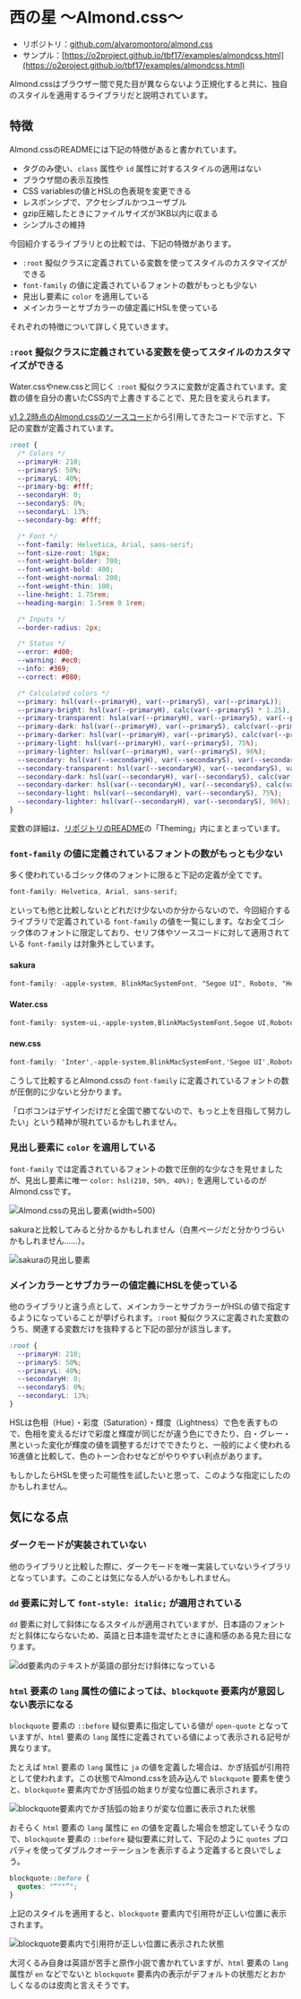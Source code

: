 # 西の星 ～Almond.css～

- リポジトリ：[github.com/alvaromontoro/almond.css](https://github.com/alvaromontoro/almond.css)
- サンプル：[https://o2project.github.io/tbf17/examples/almondcss.html](https://o2project.github.io/tbf17/examples/almondcss.html)

Almond.cssはブラウザー間で見た目が異ならないよう正規化すると共に、独自のスタイルを適用するライブラリだと説明されています。

## 特徴

Almond.cssのREADMEには下記の特徴があると書かれています。

- タグのみ使い、`class` 属性や `id` 属性に対するスタイルの適用はない
- ブラウザ間の表示互換性
- CSS variablesの値とHSLの色表現を変更できる
- レスポンシブで、アクセシブルかつユーザブル
- gzip圧縮したときにファイルサイズが3KB以内に収まる
- シンプルさの維持

今回紹介するライブラリとの比較では、下記の特徴があります。

- `:root` 擬似クラスに定義されている変数を使ってスタイルのカスタマイズができる
- `font-family` の値に定義されているフォントの数がもっとも少ない
- 見出し要素に `color` を適用している
- メインカラーとサブカラーの値定義にHSLを使っている

それぞれの特徴について詳しく見ていきます。

### `:root` 擬似クラスに定義されている変数を使ってスタイルのカスタマイズができる

Water.cssやnew.cssと同じく `:root` 擬似クラスに変数が定義されています。変数の値を自分の書いたCSS内で上書きすることで、見た目を変えられます。

[v1.2.2時点のAlmond.cssのソースコード](https://github.com/alvaromontoro/almond.css/blob/v1.2.2/src/general/variables.scss)から引用してきたコードで示すと、下記の変数が定義されています。

```css
:root {
  /* Colors */
  --primaryH: 210;
  --primaryS: 50%;
  --primaryL: 40%;
  --primary-bg: #fff;
  --secondaryH: 0;
  --secondaryS: 0%;
  --secondaryL: 13%;
  --secondary-bg: #fff;

  /* Font */
  --font-family: Helvetica, Arial, sans-serif;
  --font-size-root: 16px;
  --font-weight-bolder: 700;
  --font-weight-bold: 400;
  --font-weight-normal: 200;
  --font-weight-thin: 100;
  --line-height: 1.75rem;
  --heading-margin: 1.5rem 0 1rem;

  /* Inputs */
  --border-radius: 2px;

  /* Status */
  --error: #d00;
  --warning: #ec0;
  --info: #369;
  --correct: #080;

  /* Calculated colors */
  --primary: hsl(var(--primaryH), var(--primaryS), var(--primaryL));
  --primary-bright: hsl(var(--primaryH), calc(var(--primaryS) * 1.25), 90%); // #7ef;
  --primary-transparent: hsla(var(--primaryH), var(--primaryS), var(--primaryL), 0.05);
  --primary-dark: hsl(var(--primaryH), var(--primaryS), calc(var(--primaryL) * 0.5));
  --primary-darker: hsl(var(--primaryH), var(--primaryS), calc(var(--primaryL) * 0.2));
  --primary-light: hsl(var(--primaryH), var(--primaryS), 75%);
  --primary-lighter: hsl(var(--primaryH), var(--primaryS), 96%);
  --secondary: hsl(var(--secondaryH), var(--secondaryS), var(--secondaryL));
  --secondary-transparent: hsl(var(--secondaryH), var(--secondaryS), var(--secondaryL), 0.05);
  --secondary-dark: hsl(var(--secondaryH), var(--secondaryS), calc(var(--secondaryL) * 0.5));
  --secondary-darker: hsl(var(--secondaryH), var(--secondaryS), calc(var(--secondaryL) * 0.2));
  --secondary-light: hsl(var(--secondaryH), var(--secondaryS), 75%);
  --secondary-lighter: hsl(var(--secondaryH), var(--secondaryS), 96%);
}
```

変数の詳細は、[リポジトリのREADME](https://github.com/alvaromontoro/almond.css?tab=readme-ov-file#theming)の「Theming」内にまとまっています。

### `font-family` の値に定義されているフォントの数がもっとも少ない

多く使われているゴシック体のフォントに限ると下記の定義が全てです。

```css
font-family: Helvetica, Arial, sans-serif;
```

といっても他と比較しないとどれだけ少ないのか分からないので、今回紹介するライブラリで定義されている `font-family` の値を一覧にします。なお全てゴシック体のフォントに限定しており、セリフ体やソースコードに対して適用されている `font-family` は対象外としています。

#### sakura

```css
font-family: -apple-system, BlinkMacSystemFont, "Segoe UI", Roboto, "Helvetica Neue", Arial, "Noto Sans", sans-serif;
```

#### Water.css

```css
font-family: system-ui,-apple-system,BlinkMacSystemFont,Segoe UI,Roboto,Oxygen,Ubuntu,Cantarell,Fira Sans,Droid Sans,Helvetica Neue,Segoe UI Emoji,Apple Color Emoji,Noto Color Emoji,sans-serif;
```

#### new.css

```css
font-family: 'Inter',-apple-system,BlinkMacSystemFont,'Segoe UI',Roboto,Oxygen,Ubuntu,Cantarell,'Open Sans','Helvetica Neue',sans-serif,"Apple Color Emoji","Segoe UI Emoji","Segoe UI Symbol"
```

こうして比較するとAlmond.cssの `font-family` に定義されているフォントの数が圧倒的に少ないと分かります。

「ロボコンはデザインだけだと全国で勝てないので、もっと上を目指して努力したい」という精神が現れているかもしれません。

### 見出し要素に `color` を適用している

`font-family` では定義されているフォントの数で圧倒的な少なさを見せましたが、見出し要素に唯一 `color: hsl(210, 50%, 40%);` を適用しているのがAlmond.cssです。

![Almond.cssの見出し要素](./images/west/almond_headings.png){width=500}

sakuraと比較してみると分かるかもしれません（白黒ページだと分かりづらいかもしれません……）。

![sakuraの見出し要素](./images/west/sakura_headings.png)

### メインカラーとサブカラーの値定義にHSLを使っている

他のライブラリと違う点として、メインカラーとサブカラーがHSLの値で指定するようになっていることが挙げられます。`:root` 擬似クラスに定義された変数のうち、関連する変数だけを抜粋すると下記の部分が該当します。

```css
:root {
  --primaryH: 210;
  --primaryS: 50%;
  --primaryL: 40%;
  --secondaryH: 0;
  --secondaryS: 0%;
  --secondaryL: 13%;
}
```

HSLは色相（Hue）・彩度（Saturation）・輝度（Lightness）で色を表すもので、色相を変えるだけで彩度と輝度が同じだが違う色にできたり、白・グレー・黒といった変化が輝度の値を調整するだけでできたりと、一般的によく使われる16進値と比較して、色のトーン合わせなどがやりやすい利点があります。

もしかしたらHSLを使った可能性を試したいと思って、このような指定にしたのかもしれません。

## 気になる点

### ダークモードが実装されていない

他のライブラリと比較した際に、ダークモードを唯一実装していないライブラリとなっています。このことは気になる人がいるかもしれません。

### `dd` 要素に対して `font-style: italic;` が適用されている

`dd` 要素に対して斜体になるスタイルが適用されていますが、日本語のフォントだと斜体にならないため、英語と日本語を混ぜたときに違和感のある見た目になります。

![dd要素内のテキストが英語の部分だけ斜体になっている](./images/west/dd_italic.png)

### `html` 要素の `lang` 属性の値によっては、`blockquote` 要素内が意図しない表示になる

`blockquote` 要素の `::before` 疑似要素に指定している値が `open-quote` となっていますが、`html` 要素の `lang` 属性に定義されている値によって表示される記号が異なります。

たとえば `html` 要素の `lang` 属性に `ja` の値を定義した場合は、かぎ括弧が引用符として使われます。この状態でAlmond.cssを読み込んで `blockquote` 要素を使うと、`blockquote` 要素内でかぎ括弧の始まりが変な位置に表示されます。

![blockquote要素内でかぎ括弧の始まりが変な位置に表示された状態](./images/west/blockquote.png)

おそらく `html` 要素の `lang` 属性に `en` の値を定義した場合を想定していそうなので、`blockquote` 要素の `::before` 疑似要素に対して、下記のように `quotes` プロパティを使ってダブルクオーテーションを表示するよう定義すると良いでしょう。

```css
blockquote::before {
  quotes: "“""”";
}
```

上記のスタイルを適用すると、`blockquote` 要素内で引用符が正しい位置に表示されます。

![blockquote要素内で引用符が正しい位置に表示された状態](./images/west/valid_quote.png)

大河くるみ自身は英語が苦手と原作小説で書かれていますが、`html` 要素の `lang` 属性が `en` などでないと `blockquote` 要素内の表示がデフォルトの状態だとおかしくなるのは皮肉と言えそうです。
